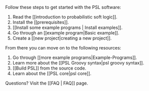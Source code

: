 Follow these steps to get started with the PSL software:

1. Read the [[introduction to probabilistic soft logic]].
2. Install the [[prerequisites]].
3. [[Install some example programs | Install examples]].
4. Go through an [[example program|Basic example]].
5. Create a [[new project|creating a new project]].

From there you can move on to the following resources:

1. Go through [[more example programs|Example-Programs]].
2. Learn more about the [[PSL Groovy syntax|psl groovy syntax]].
3. [[Build PSL]] from the source code.
4. Learn about the [[PSL core|psl core]].

Questions?  Visit the [[FAQ | FAQ]] page.